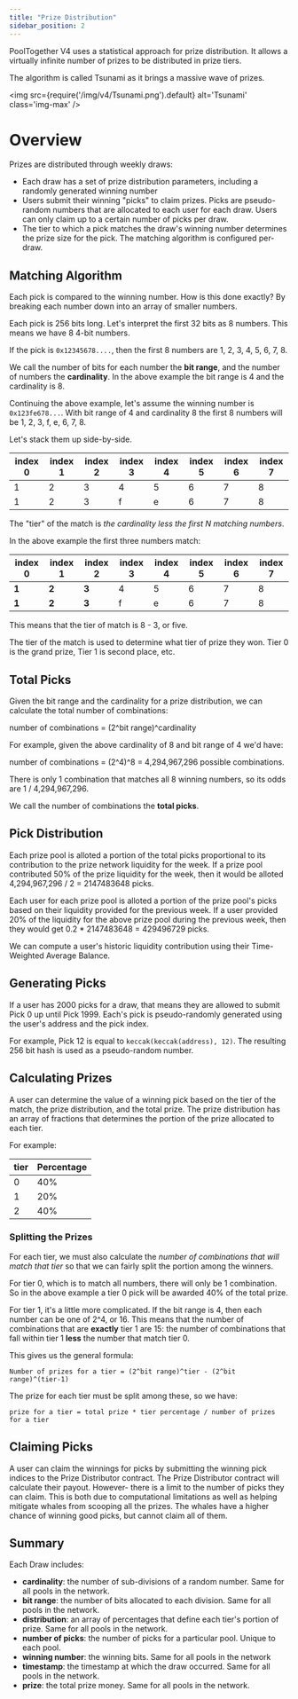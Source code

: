 ```yaml
---
title: "Prize Distribution"
sidebar_position: 2
---
```


PoolTogether V4 uses a statistical approach for prize distribution. It allows a virtually infinite number of prizes to be distributed in prize tiers.

The algorithm is called Tsunami as it brings a massive wave of prizes.

<img
src={require('/img/v4/Tsunami.png').default}
alt='Tsunami'
class='img-max'
/>

# Overview

Prizes are distributed through weekly draws:

- Each draw has a set of prize distribution parameters, including a randomly generated winning number
- Users submit their winning "picks" to claim prizes. Picks are pseudo-random numbers that are allocated to each user for each draw. Users can only claim up to a certain number of picks per draw.
- The tier to which a pick matches the draw's winning number determines the prize size for the pick. The matching algorithm is configured per-draw.

## Matching Algorithm

Each pick is compared to the winning number. How is this done exactly? By breaking each number down into an array of smaller numbers.

Each pick is 256 bits long. Let's interpret the first 32 bits as 8 numbers. This means we have 8 4-bit numbers.

If the pick is `0x12345678....`, then the first 8 numbers are 1, 2, 3, 4, 5, 6, 7, 8.

We call the number of bits for each number the **bit range**, and the number of numbers the **cardinality**. In the above example the bit range is 4 and the cardinality is 8.

Continuing the above example, let's assume the winning number is `0x123fe678...`. With bit range of 4 and cardinality 8 the first 8 numbers will be 1, 2, 3, f, e, 6, 7, 8.

Let's stack them up side-by-side.

| index 0 | index 1 | index 2 | index 3 | index 4 | index 5 | index 6 | index 7 |
| ------- | ------- | ------- | ------- | ------- | ------- | ------- | ------- |
| 1       | 2       | 3       | 4       | 5       | 6       | 7       | 8       |
| 1       | 2       | 3       | f       | e       | 6       | 7       | 8       |

The "tier" of the match is _the cardinality less the first N matching numbers_.

In the above example the first three numbers match:

| index 0 | index 1 | index 2 | index 3 | index 4 | index 5 | index 6 | index 7 |
| ------- | ------- | ------- | ------- | ------- | ------- | ------- | ------- |
| **1**   | **2**   | **3**   | 4       | 5       | 6       | 7       | 8       |
| **1**   | **2**   | **3**   | f       | e       | 6       | 7       | 8       |

This means that the tier of match is 8 - 3, or five.

The tier of the match is used to determine what tier of prize they won. Tier 0 is the grand prize, Tier 1 is second place, etc.

## Total Picks

Given the bit range and the cardinality for a prize distribution, we can calculate the total number of combinations:

number of combinations = (2^bit range)^cardinality

For example, given the above cardinality of 8 and bit range of 4 we'd have:

number of combinations = (2^4)^8 = 4,294,967,296 possible combinations.

There is only 1 combination that matches all 8 winning numbers, so its odds are 1 / 4,294,967,296.

We call the number of combinations the **total picks**.

## Pick Distribution

Each prize pool is alloted a portion of the total picks proportional to its contribution to the prize network liquidity for the week. If a prize pool contributed 50% of the prize liquidity for the week, then it would be alloted 4,294,967,296 / 2 = 2147483648 picks.

Each user for each prize pool is alloted a portion of the prize pool's picks based on their liquidity provided for the previous week. If a user provided 20% of the liquidity for the above prize pool during the previous week, then they would get 0.2 \* 2147483648 = 429496729 picks.

We can compute a user's historic liquidity contribution using their Time-Weighted Average Balance.

## Generating Picks

If a user has 2000 picks for a draw, that means they are allowed to submit Pick 0 up until Pick 1999. Each's pick is pseudo-randomly generated using the user's address and the pick index.

For example, Pick 12 is equal to `keccak(keccak(address), 12)`. The resulting 256 bit hash is used as a pseudo-random number.

## Calculating Prizes

A user can determine the value of a winning pick based on the tier of the match, the prize distribution, and the total prize. The prize distribution has an array of fractions that determines the portion of the prize allocated to each tier.

For example:

| tier | Percentage |
| ---- | ---------- |
| 0    | 40%        |
| 1    | 20%        |
| 2    | 40%        |

### Splitting the Prizes

For each tier, we must also calculate the _number of combinations that will match that tier_ so that we can fairly split the portion among the winners.

For tier 0, which is to match all numbers, there will only be 1 combination. So in the above example a tier 0 pick will be awarded 40% of the total prize.

For tier 1, it's a little more complicated. If the bit range is 4, then each number can be one of 2^4, or 16. This means that the number of combinations that are **exactly** tier 1 are 15: the number of combinations that fall within tier 1 **less** the number that match tier 0.

This gives us the general formula:

`Number of prizes for a tier = (2^bit range)^tier - (2^bit range)^(tier-1)`

The prize for each tier must be split among these, so we have:

`prize for a tier = total prize * tier percentage / number of prizes for a tier`

## Claiming Picks

A user can claim the winnings for picks by submitting the winning pick indices to the Prize Distributor contract. The Prize Distributor contract will calculate their payout. However- there is a limit to the number of picks they can claim. This is both due to computational limitations as well as helping mitigate whales from scooping all the prizes. The whales have a higher chance of winning good picks, but cannot claim all of them.

## Summary

Each Draw includes:

- **cardinality**: the number of sub-divisions of a random number. Same for all pools in the network.
- **bit range**: the number of bits allocated to each division. Same for all pools in the network.
- **distribution**: an array of percentages that define each tier's portion of prize. Same for all pools in the network.
- **number of picks**: the number of picks for a particular pool. Unique to each pool.
- **winning number**: the winning bits. Same for all pools in the network
- **timestamp**: the timestamp at which the draw occurred. Same for all pools in the network.
- **prize**: the total prize money. Same for all pools in the network.
